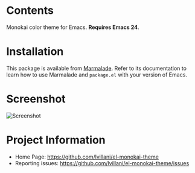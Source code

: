 Contents
========

Monokai color theme for Emacs. **Requires Emacs 24**.




Installation
============

This package is available from [Marmalade](http://marmalade-repo.org/). Refer
to its documentation to learn how to use Marmalade and `package.el` with your
version of Emacs.




Screenshot
==========

![Screenshot](https://raw.github.com/lvillani/el-monokai-theme/master/screenshot/intel_panel.png)




Project Information
===================

 * Home Page: https://github.com/lvillani/el-monokai-theme
 * Reporting issues: https://github.com/lvillani/el-monokai-theme/issues
